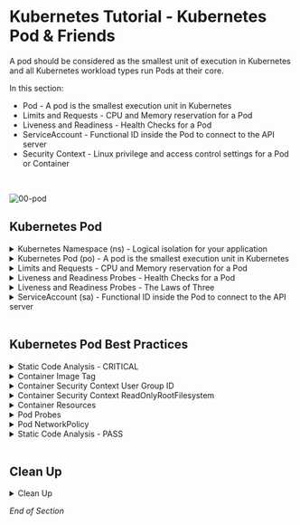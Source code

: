 # Kubernetes Tutorial - Kubernetes Pod & Friends

 A pod should be considered as the smallest unit of execution in Kubernetes and all Kubernetes workload types run Pods at their core.

In this section:
- Pod - A pod is the smallest execution unit in Kubernetes
- Limits and Requests - CPU and Memory reservation for a Pod
- Liveness and Readiness - Health Checks for a Pod
- ServiceAccount - Functional ID inside the Pod to connect to the API server
- Security Context - Linux privilege and access control settings for a Pod or Container
<br />

![00-pod](https://user-images.githubusercontent.com/18049790/135598360-f75b3c0d-1a41-4bb2-bf0e-cb983e819690.jpg)
<br />

## Kubernetes Pod

<details class="faq box"><summary>Kubernetes Namespace (ns)  - Logical isolation for your application</summary>
<p>

> Problem Statement: I want logical separation and isolation for my application
>
> tl;dr – This is the holder for your application

kubernetes.io bookmark: [Namespaces](https://kubernetes.io/docs/concepts/overview/working-with-objects/namespaces/)

```bash
kubectl create namespace ns-bootcamp-pod
kubectl config set-context --current --namespace=ns-bootcamp-pod
```

Output:

```yaml
apiVersion: v1
kind: Namespace
metadata:  
  name: ns-bootcamp-pod
```

</p>
</details>

<details class="faq box"><summary>Kubernetes Pod (po) - A pod is the smallest execution unit in Kubernetes</summary>
<p>

> Problem Statement: I want to run immutable and resilient Linux workloads 
>
> tl;dr – Compute, Network, Storage and Monitoring around your application

![02-basic-pod](https://user-images.githubusercontent.com/18049790/140636726-0c08ffb0-e520-42ba-8807-8928da6c53e7.jpg)

kubernetes.io bookmark: [Using Pods](https://kubernetes.io/docs/concepts/workloads/pods/#using-pods)

```bash
clear
# Create the pod via the command line imperatively
kubectl run my-pod --image=nginx:1.20.0 --port=80
```

Output:

```yaml
apiVersion: v1
kind: Pod
metadata:
  name: my-pod
spec:
  containers:
  - name: my-container #👈👈👈 Altered to call out container spec
    image: nginx:1.20.0
    ports:
    - containerPort: 80
```

<details class="faq box"><summary>The Laws of Three - Container Types</summary>
<p>

> tl;dr – Kubernetes always respects the Law of Three

There are three container types:
* [containers](https://kubernetes.io/docs/concepts/containers/) #👈👈👈 Part of CKAD exam
  * A container image is a ready-to-run software package, containing everything needed to run an application: 
    * the code and any runtime it requires, application and system libraries, and default values for any essential settings
* [initContainers](https://kubernetes.io/docs/concepts/workloads/pods/init-containers/) #👈👈👈 Part of CKAD exam
  * Specialized containers that run before app containers in a Pod
  * Init containers can contain utilities or setup scripts not present in an app image
* [ephemeralcontainers](https://kubernetes.io/docs/concepts/workloads/pods/ephemeral-containers/)
  * A special type of container that runs temporarily in an existing Pod to accomplish user-initiated actions such as [troubleshooting](https://github.com/jamesbuckett/ckad-advanced-topics/blob/master/05-kubernetes-pod-ephemeral.md)

</p>
</details>

</p>
</details>

<details class="faq box"><summary>Limits and Requests - CPU and Memory reservation for a Pod</summary>
<p>

> Problem Solving: I want to guarantee CPU and RAM for my microservice application
>
> tl;dr – Let me make a CPU and RAM reservation

![02-cpu-ram](https://user-images.githubusercontent.com/18049790/140636727-9b6ceba7-5bfa-4f24-bca0-7f40c73181b2.jpg)

kubernetes.io bookmark: [Meaning of Memory](https://kubernetes.io/docs/concepts/configuration/manage-resources-containers/#meaning-of-memory)

```bash
kubectl delete pod my-pod --grace-period 0 --force
clear
```

```yaml
cat << EOF | kubectl apply -f -
apiVersion: v1
kind: Pod
metadata:
  name: my-pod
spec:
  containers:
  - name: my-container
    image: nginx:1.20.0
    ports:
    - containerPort: 80
    resources: #👈👈👈 CPU & RAM Resources
      requests: #👈👈👈 Minimum “Request”
        memory: "64Mi"  #👈👈👈 64Mi = 64 Megabyte
        cpu: "250m" #👈👈👈 250m = 250 milliCPU
      limits:  #👈👈👈 Maximum “Limit”
        memory: "128Mi" #👈👈👈 128Mi = 128 Megabyte
        cpu: "500m" #👈👈👈 500m = 500 milliCPU (½ CPU)
EOF
```
The Relationship between Resources and Quality of Service

![02-qos](https://user-images.githubusercontent.com/18049790/140636729-64c34a54-38e3-4057-92ca-3ffd82c4fbb6.jpg)

</p>
</details>

<details class="faq box"><summary>Liveness and Readiness Probes - Health Checks for a Pod</summary>
<p>

> Problem Solving: I want a way to check the health of my microservices application

> tl;dr – How to perform Health Checks on my microservices application 

![probes](https://user-images.githubusercontent.com/18049790/140636733-846c09eb-2e81-467a-8ad0-331e45b9b4fd.jpg)

kubernetes.io bookmark: [Define a liveness HTTP request](https://kubernetes.io/docs/tasks/configure-pod-container/configure-liveness-readiness-startup-probes/#define-a-liveness-http-request)

```bash
kubectl delete pod my-pod --grace-period 0 --force
clear
```

```yaml
cat << EOF | kubectl apply -f -
apiVersion: v1
kind: Pod
metadata:
  name: my-pod
spec:
  containers:
  - name: my-container
    image: nginx:1.20.0
    ports:
    - containerPort: 80
    resources:
      requests:
        memory: "64Mi"
        cpu: "250m"
      limits:
        memory: "128Mi"
        cpu: "500m"
    livenessProbe: #👈👈👈 Are you alive?
      httpGet: #👈👈👈 Execute a HTTP request 
        path: / #👈👈👈 Check for an HTTP response between 200 and 400
        port: 80 #👈👈👈 Run the probe against port 80
      initialDelaySeconds: 3  #👈👈👈 Start probe after initial wait of 3 seconds
      periodSeconds: 3 #👈👈👈 Run probe every 3 seconds
    readinessProbe: #👈👈👈 Are you ready for traffic?
      httpGet:
        path: /
        port: 80
      initialDelaySeconds: 3
      periodSeconds: 3
EOF
```

Observation:
* Start Octant
* Go to the `ns-bootcamp-pod` namespace
* Go to `Workloads`...`Pods`...`my-pod`
* Go to the `Logs` tab

```console
my-container 10.1.0.1 - - [16/Jan/2022:04:55:15 +0000] "GET / HTTP/1.1" 200 612 "-" "kube-probe/1.21" "-" #👈👈👈 Probe entries in STDOUT
my-container 10.1.0.1 - - [16/Jan/2022:04:55:15 +0000] "GET / HTTP/1.1" 200 612 "-" "kube-probe/1.21" "-"
my-container 10.1.0.1 - - [16/Jan/2022:04:55:18 +0000] "GET / HTTP/1.1" 200 612 "-" "kube-probe/1.21" "-"
my-container 10.1.0.1 - - [16/Jan/2022:04:55:18 +0000] "GET / HTTP/1.1" 200 612 "-" "kube-probe/1.21" "-"
my-container 10.1.0.1 - - [16/Jan/2022:04:55:21 +0000] "GET / HTTP/1.1" 200 612 "-" "kube-probe/1.21" "-"
my-container 10.1.0.1 - - [16/Jan/2022:04:55:21 +0000] "GET / HTTP/1.1" 200 612 "-" "kube-probe/1.21" "-"
my-container 10.1.0.1 - - [16/Jan/2022:04:55:24 +0000] "GET / HTTP/1.1" 200 612 "-" "kube-probe/1.21" "-"
my-container 10.1.0.1 - - [16/Jan/2022:04:55:24 +0000] "GET / HTTP/1.1" 200 612 "-" "kube-probe/1.21" "-"
my-container 10.1.0.1 - - [16/Jan/2022:04:55:27 +0000] "GET / HTTP/1.1" 200 612 "-" "kube-probe/1.21" "-"
my-container 10.1.0.1 - - [16/Jan/2022:04:55:27 +0000] "GET / HTTP/1.1" 200 612 "-" "kube-probe/1.21" "-"
my-container 10.1.0.1 - - [16/Jan/2022:04:55:30 +0000] "GET / HTTP/1.1" 200 612 "-" "kube-probe/1.21" "-"
my-container 10.1.0.1 - - [16/Jan/2022:04:55:30 +0000] "GET / HTTP/1.1" 200 612 "-" "kube-probe/1.21" "-"
my-container 10.1.0.1 - - [16/Jan/2022:04:55:33 +0000] "GET / HTTP/1.1" 200 612 "-" "kube-probe/1.21" "-"
my-container 10.1.0.1 - - [16/Jan/2022:04:55:33 +0000] "GET / HTTP/1.1" 200 612 "-" "kube-probe/1.21" "-"
my-container 10.1.0.1 - - [16/Jan/2022:04:55:36 +0000] "GET / HTTP/1.1" 200 612 "-" "kube-probe/1.21" "-"
```

</p>
</details>

<details class="faq box"><summary>Liveness and Readiness Probes - The Laws of Three</summary>
<p>

<details class="faq box"><summary>Liveness and Readiness Probes - Probe Types</summary>
<p>

> tl;dr – Kubernetes always respects the Law of Three

There are three probe types:
* [livenessProbe](https://kubernetes.io/docs/concepts/workloads/pods/pod-lifecycle/#types-of-probe) #👈👈👈 Part of CKAD exam
  * Kubernetes uses liveness probes to know when to restart a container 
  * If a container is unresponsive, perhaps the application is deadlocked due to a multi-threading defect, restarting the container can make the application more available, despite the defect
  * For example, liveness probes could catch a deadlock, where an application is running, but unable to make progress
  * The kubelet uses liveness probes to know when to restart a container
    * If the liveness probe fails, the kubelet kills the container, and the container is subjected to its restart policy  
* [readinessProbe](https://kubernetes.io/docs/concepts/workloads/pods/pod-lifecycle/#types-of-probe) #👈👈👈 Part of CKAD exam
  * Kubernetes uses readiness probes to decide when the container is available for accepting traffic 
  * The readiness probe is used to control which pods are used as the backends for a service 
  * A pod is considered ready when all of its containers are ready 
  * If a pod is not ready, it is removed from service load balancers 
  * For example, if a container loads a large cache at startup and takes minutes to start, you do not want to send requests to this container until it is ready, or the requests will fail—you want to route requests to other pods, which are capable of servicing requests.  
* [startupProbe](https://kubernetes.io/docs/concepts/workloads/pods/pod-lifecycle/#types-of-probe)
  * Indicates whether the application within the container is started 
  * All other probes are disabled if a startup probe is provided, until it succeeds
  * If the startup probe fails, the kubelet kills the container, and the container is subjected to its restart policy

</p>
</details>

<details class="faq box"><summary>Liveness and Readiness Probes - Probe Checks</summary>
<p>

> tl;dr – Kubernetes always respects the Law of Three

There are three probe checks:
* [exec](https://kubernetes.io/docs/concepts/workloads/pods/pod-lifecycle/#probe-check-methods) 
  * Executes a specified command inside the container. 
  * The diagnostic is considered successful if the command exits with a status code of 0.
* [httpGet](https://kubernetes.io/docs/concepts/workloads/pods/pod-lifecycle/#probe-check-methods) #👈👈👈 Part of CKAD exam
  * Performs an HTTP GET request against the Pod's IP address on a specified port and path
  * The diagnostic is considered successful if the response has a status code greater than or equal to 200 and less than 400
* [tcpSocket](https://kubernetes.io/docs/concepts/workloads/pods/pod-lifecycle/#probe-check-methods)
  * Performs a TCP check against the Pod's IP address on a specified port
  * The diagnostic is considered successful if the port is open 
  * If the remote system (the container) closes the connection immediately after it opens, this counts as healthy

I lied there is one extra probe check:
* [grpc](https://kubernetes.io/docs/concepts/workloads/pods/pod-lifecycle/#probe-check-methods) `alpha feature`
*   Performs a remote procedure call using gRPC
*   The target should implement gRPC health checks
*   The diagnostic is considered successful if the status of the response is SERVING
*   gRPC probes are an alpha feature and are only available if you enable the GRPCContainerProbe feature gate

</p>
</details>

<details class="faq box"><summary>Liveness and Readiness Probes - Probe Results</summary>
<p>

> tl;dr – Kubernetes always respects the Law of Three

There are three probe results:
* Success
  * The container passed the diagnostic
* Failure
  * The container failed the diagnostic
* Unknown
  * The diagnostic failed (no action should be taken, and the kubelet will make further checks)

</p>
</details>

</p>
</details>

<details class="faq box"><summary>ServiceAccount (sa) - Functional ID inside the Pod to connect to the API server</summary>
<p>

![02-sa](https://user-images.githubusercontent.com/18049790/140636731-77ba1689-b901-4ad9-bb2a-885fdddfe3ca.jpg)

kubernetes.io bookmark: [Configure Service Accounts for Pods](https://kubernetes.io/docs/tasks/configure-pod-container/configure-service-account/)

```bash
kubectl delete pod my-pod --now
clear
```

```yaml
cat << EOF | kubectl apply -f -
apiVersion: v1
kind: ServiceAccount
metadata:
  name: my-serviceaccount  
---
apiVersion: v1
kind: Pod
metadata:
  name: my-pod
spec:
  serviceAccountName: my-serviceaccount #👈👈👈 give an identity to your pod
  containers:
  - name: my-container
    image: nginx:1.20.0
    ports:
    - containerPort: 80
    resources:
      requests:
        memory: "64Mi"
        cpu: "250m"
      limits:
        memory: "128Mi"
        cpu: "500m"
    livenessProbe: 
      httpGet:  
        path: / 
        port: 80 
      initialDelaySeconds: 3  
      periodSeconds: 3 
    readinessProbe: 
      httpGet:
        path: /
        port: 80
      initialDelaySeconds: 3
      periodSeconds: 3
EOF
```

</p>
</details>
<br />

## Kubernetes Pod Best Practices 

<details class="faq box"><summary>Static Code Analysis - CRITICAL</summary>
<p>

* [kube-score](https://github.com/zegl/kube-score) - kube-score is a tool that performs static code analysis of your Kubernetes object definitions

```bash
clear
mkdir -p ~/ckad/
kubectl run my-pod --image=nginx --port=80 --dry-run=client -o yaml > ~/ckad/01-kubernetes-pod-basic-pod.yml
```

Output:
```yaml
apiVersion: v1
kind: Pod
metadata:
  creationTimestamp: null
  labels:
    run: my-pod
  name: my-pod
spec:
  containers:
  - image: nginx
    name: my-pod
    ports:
    - containerPort: 80
    resources: {}
  dnsPolicy: ClusterFirst
  restartPolicy: Always
status: {}
```

```bash
kube-score score ~/ckad/01-kubernetes-pod-basic-pod.yml
```
```console
v1/Pod my-pod                                                                 💥
    [CRITICAL] Container Security Context User Group ID
        · my-pod -> Container has no configured security context
            Set securityContext to run the container in a more secure context.

    [CRITICAL] Container Security Context ReadOnlyRootFilesystem
        · my-pod -> Container has no configured security context
            Set securityContext to run the container in a more secure context.

    [CRITICAL] Container Resources
        · my-pod -> CPU limit is not set
            Resource limits are recommended to avoid resource DDOS. Set resources.limits.cpu
        · my-pod -> Memory limit is not set
            Resource limits are recommended to avoid resource DDOS. Set resources.limits.memory
        · my-pod -> CPU request is not set
            Resource requests are recommended to make sure that the application can start and run without crashing. Set resources.requests.cpu
        · my-pod -> Memory request is not set
            Resource requests are recommended to make sure that the application can start and run without crashing. Set resources.requests.memory

    [CRITICAL] Container Image Tag
        · my-pod -> Image with latest tag
            Using a fixed tag is recommended to avoid accidental upgrades
    [CRITICAL] Container Image Pull Policy
       · my-pod -> ImagePullPolicy is not set to Always
           It's recommended to always set the ImagePullPolicy to Always, to make sure that the imagePullSecrets are always correct, and to always get the image you want.
           
    [CRITICAL] Pod NetworkPolicy
        · The pod does not have a matching NetworkPolicy
            Create a NetworkPolicy that targets this pod to control who/what can communicate with this pod. Note, this feature needs to be supported by the CNI
            implementation used in the Kubernetes cluster to have an effect.
```

</p>
</details>

<details class="faq box"><summary>Container Image Tag</summary>
<p>

```Console
Image with latest tag
ImagePullPolicy is not set to Always
```

```yaml
#Before
  - image: nginx
  - image: nginx:latest
#After  
  - image: nginx:1.20.0 ## 👈👈👈 
    imagePullPolicy: Always ## 👈👈👈 
```

Notes:
* tl;dr - Hard code which container version you want to run
* Using a fixed tag is recommended to avoid accidental upgrades
* It's recommended to always set the ImagePullPolicy to Always. 
* To make sure that the imagePullSecrets are always correct (from private repositories), and to always get the image you want.

</p>
</details>


<details class="faq box"><summary>Container Security Context User Group ID</summary>
<p>

```Console
Set securityContext to run the container in a more secure context.
```

```yaml
  securityContext:
    runAsUser: 10000 ## 👈👈👈 
    runAsGroup: 30000 ## 👈👈👈 
    fsGroup: 2000
```

Notes
* A userid above 10 000 is recommended to avoid conflicts with the host. 
  * Set securityContext.runAsUser to a value > 10000
* A groupid above 10 000 is recommended to avoid conflicts with the host. 
  * Set securityContext.runAsGroup to a value > 10000

</p>
</details>

<details class="faq box"><summary>Container Security Context ReadOnlyRootFilesystem</summary>
<p>

```Console
Set securityContext to run the container in a more secure context.
```

```yaml
    securityContext:
      readOnlyRootFilesystem: true ##  👈👈👈 
```

Notes:
* tl;dr - Make the container filesystem immutable
* Requiring the use of a read only root file system
* readOnlyRootFilesystem is one setting that controls whether a container is able to write into its filesystem 
* It’s a feature most want enabled in the event of a hack
* If an attacker gets in, they won’t be able to tamper with the application or write foreign executables to disk

</p>
</details>

<details class="faq box"><summary>Container Resources</summary>
<p>

```Console
Resource limits are recommended to avoid resource DDOS. Set resources.limits.cpu
Resource limits are recommended to avoid resource DDOS. Set resources.limits.memory
Resource requests are recommended to make sure that the application can start and run without crashing. Set resources.requests.cpu
Resource requests are recommended to make sure that the application can start and run without crashing. Set resources.requests.memory
```

```yaml
    resources:
      limits:
        cpu: "32m" ## 👈👈👈 Set resources.limits.cpu          
        memory: "64Mi" ## 👈👈👈 Set resources.limits.memory
      requests:
        cpu: "32m" ## 👈👈👈 Set resources.requests.cpu      
        memory: "64Mi" ## 👈👈👈 Set resources.requests.memory
```

</p>
</details>

<details class="faq box"><summary>Pod Probes</summary>
<p>

```Console
    [CRITICAL] Pod Probes
        · Container has the same readiness and liveness probe
            Using the same probe for liveness and readiness is very likely dangerous. 
            Generally it's better to avoid the livenessProbe than re-using the readinessProbe.
            More information: https://github.com/zegl/kube-score/blob/master/README_PROBES.md
```

Please read [Readiness and Liveness Probes](https://github.com/zegl/kube-score/blob/master/README_PROBES.md)

Notes:
* Container has the same readiness and liveness probe
* Using the same probe for liveness and readiness is very likely dangerous
* Generally it's better to avoid the livenessProbe than re-using the readinessProbe
* Set interval (default: 10s), timeout (default: 1s), successThreshold (default: 1), failureThreshold (default: 3) to your needs. 
* In the default configuration, your application will fail for 30s (+ the time it takes for the network to react), for clients to stop sending traffic to your application.

livenessProbe:
* tl;dr: Is the container healthy right now, or do we need to restart it?
* It can be used to let Kubernetes know if your application is deadlocked, and needs to be restarted. 
* Only the container with the failing probe will be restarted, other containers in the same Pod will be unaffected.
* Do not use livenessProbe unless you have a clear use case

readinessProbe:
* tl;dr: Is it a good idea to send traffic to this Pod right now?
* Without a readinessProbe you're risking that:
  * Traffic is sent to the Pod before the server has started.
  * Traffic is still sent to the Pod after the Pod has stopped.
* Use for applications to decide when a pod should receive traffic  

```yaml
    readinessProbe: ## 👈👈👈 Add a properly configured readinessProbe to notify kubelet your Pods are ready for traffic
      httpGet:
        path: /
        port: 80
      initialDelaySeconds: 10 ## 👈👈👈 Probes start running after initialDelaySeconds after container is started (default: 0 seconds)
      periodSeconds: 20 ## 👈👈👈 How often probe should run (default: 10 seconds)
      timeoutSeconds: 5  ## 👈👈👈 Probe timeout (default: 1 second)
      successThreshold: 1   ## 👈👈👈 Required number of successful probes to mark container healthy/ready (default: 1 iteration)
      failureThreshold: 3   ## 👈👈👈 When a probe fails, it will try failureThreshold times before deeming unhealthy/not ready (default: 3 iterations)
```

</p>
</details>

<details class="faq box"><summary>Pod NetworkPolicy</summary>
<p>

```Console
Create a NetworkPolicy that targets this pod to control who/what can communicate with this pod. 
Note, this feature needs to be supported by the CNI implementation used in the Kubernetes cluster to have an effect.
```

```yaml
apiVersion: networking.k8s.io/v1
kind: NetworkPolicy
metadata:
  name: my-netpol  
spec:
  podSelector:
    matchLabels:
      run: my-pod 
  ingress: #👈👈👈 Ingress
    - from:
        - podSelector:
            matchLabels:
              tier: web 
      ports:
        - port: 80
  egress: #👈👈👈 Egress
    - to:
        - podSelector:
            matchLabels:
              tier: app 
      ports:
        - port: 80        
```

Notes:
* Allow communications FROM any pod with label: `tier=web`
* Allow communications TO any pod with label: `tier=app`
* Apply this network policy to any pod with label: `run=my-pod`
* [Network Policy Editor for Kubernetes](https://editor.cilium.io)
* [Kubernetes Tutorial - Kubernetes Networking](https://github.com/jamesbuckett/ckad-bootcamp/blob/master/04-kubernetes-networking.md)

</p>
</details>

<details class="faq box"><summary>Static Code Analysis - PASS</summary>
<p>

Pass:
```yaml
apiVersion: v1
kind: Pod
metadata:
  creationTimestamp: null
  labels:
    run: my-pod
  name: my-pod
spec:
  securityContext: ## 👈👈👈 securityContext at the Pod Level
    runAsUser: 10000 ## 👈👈👈 A userid above 10 000 is recommended to avoid conflicts with the host. Set securityContext.runAsUser to a value > 10000
    runAsGroup: 30000 ## 👈👈👈 A groupid above 10 000 is recommended to avoid conflicts with the host. Set securityContext.runAsGroup to a value > 10000
    fsGroup: 2000    
  containers:
  - image: nginx:1.20.0
    name: my-pod
    ports:
    - containerPort: 80
    securityContext: ## 👈👈👈 securityContext at the container level
      readOnlyRootFilesystem: true ##  👈👈👈 Container Security Context ReadOnlyRootFilesystem    
    resources:
      requests:
        memory: "64Mi" ## 👈👈👈 Resource requests are recommended to make sure that the application can start and run without crashing. Set resources.requests.memory
        cpu: "32m" ## 👈👈👈 Resource requests are recommended to make sure that the application can start and run without crashing. Set resources.requests.cpu
      limits:
        memory: "64Mi" ## 👈👈👈 Resource limits are recommended to avoid resource DDOS. Set resources.limits.memory
        cpu: "32m" ## 👈👈👈 Resource limits are recommended to avoid resource DDOS. Set resources.limits.cpu
    imagePullPolicy: Always ## 👈👈👈 It's recommended to always set the ImagePullPolicy to Always. To make sure that the imagePullSecrets are always correct, and to always get the image you want.
    livenessProbe: ## 👈👈👈 Missing property object `livenessProbe` - add a properly configured livenessProbe to catch possible deadlocks
      httpGet:
        path: /
        port: 80
      initialDelaySeconds: 10
      periodSeconds: 5
    readinessProbe: ## 👈👈👈 Missing property object `readinessProbe` - Add a properly configured readinessProbe to notify kubelet your Pods are ready for traffic
      httpGet:
        path: /
        port: 80
      initialDelaySeconds: 10
      periodSeconds: 5
  dnsPolicy: ClusterFirst
  restartPolicy: Always
status: {}
---
apiVersion: networking.k8s.io/v1
kind: NetworkPolicy
metadata:
  name: my-netpol
spec:
  podSelector:
    matchLabels:
      run: my-pod #👈👈👈 Change - Which pod does this Network Policy Apply to
  ingress:
    - from:
        - podSelector:
            matchLabels:
              tier: web #👈👈👈 Ingress - Traffic from pod with label: tier=web
      ports:
        - port: 80
  egress:
    - to:
        - podSelector:
            matchLabels:
              tier: app #👈👈👈 Egress - Traffic to pod with label: tier=app
      ports:
        - port: 80
```

</p>
</details>
<br />

## Clean Up

<details class="faq box"><summary>Clean Up</summary>
<p>

```bash
cd
yes | rm -R ~/ckad/
kubectl delete ns ns-bootcamp-pod 
kubectl delete sa my-serviceaccount
```

</p>
</details>

_End of Section_
